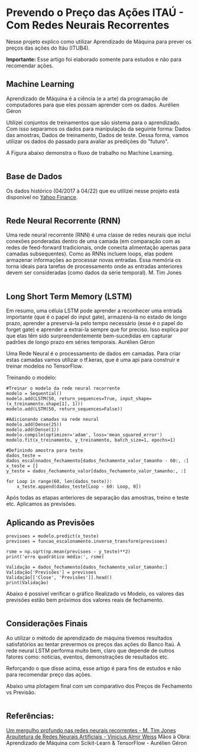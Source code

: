 # Prevendo o Preço das Ações ITAÚ - Com Redes Neurais Recorrentes

Nesse projeto explico como utilizar Aprendizado de Máquina para prever os preços das ações do Itáu (ITUB4).

**Importante:** Esse artigo foi elaborado somente para estudos e não para recomendar ações.


## Machine Learning

Aprendizado de Máquina é a ciência (e a arte) da programação de computadores para que eles possam aprender com os dados. Aurélien Géron

Utilizei conjuntos de treinamentos que são sistema para o aprendizado. Com isso separamos os dados para manipulação da seguinte forma: Dados das amostras, Dados de treinamento, Dados de teste. Dessa forma, vamos utilizar os dados do passado para avaliar as predições do "futuro".

A Figura abaixo demonstra o fluxo de trabalho no Machine Learning.

<img src = "" />


## Base de Dados

Os dados histórico (04/2017 à 04/22) que eu utilizei nesse projeto está disponível no [Yahoo Finance](https://br.financas.yahoo.com/quote/ITUB4.SA/history?period1=1493856000&period2=1651622400&interval=1d&filter=history&frequency=1d&includeAdjustedClose=true). 

<img src = "" />


## Rede Neural Recorrente (RNN)

Uma rede neural recorrente (RNN) é uma classe de redes neurais que inclui conexões ponderadas dentro de uma camada 
(em comparação com as redes de feed-forward tradicionais, onde conecta alimentação apenas para camadas subsequentes). 
Como as RNNs incluem loops, elas podem armazenar informações ao processar novas entradas. Essa memória os torna ideais para tarefas de processamento 
onde as entradas anteriores devem ser consideradas (como dados da série temporal). M. Tim Jones

<img src = "" />


## Long Short Term Memory (LSTM)

Em resumo, uma célula LSTM pode aprender a reconhecer uma entrada importante (que é o papel do input gate), armazená-la no estado de longo prazo, aprender a preservá-la
pelo tempo necessário (esse é o papel do forget gate) e aprender a extraí-la sempre que for preciso. Isso explica por que elas têm sido surpreendentemente bem-sucedidas em
capturar padrões de longo prazo em séries temporais. Aurélien Géron

Uma Rede Neural é o processamento de dados em camadas. Para criar estas camadas vamos utilizar o tf.keras, que é uma api para construir e treinar modelos no TensorFlow.

Treinando o modelo:

```shell
#Treinar o modelo da rede neural recorrente
modelo = Sequential()
modelo.add(LSTM(50, return_sequences=True, input_shape=(x_treinamento.shape[1], 1)))
modelo.add(LSTM(50, return_sequences=False))

#Adicionando camadas na rede neural
modelo.add(Dense(25))
modelo.add(Dense(1))
modelo.compile(optimizer='adam', loss='mean_squared_error')
modelo.fit(x_treinamento, y_treinamento, batch_size=1, epochs=1)

#Definindo amostra para teste
dados_teste = dados_escalonados_fechamento[dados_fechamento_valor_tamanho - 60:, :]
x_teste = []
y_teste = dados_fechamento_valor[dados_fechamento_valor_tamanho:, :]

for Loop in range(60, len(dados_teste)):
    x_teste.append(dados_teste[Loop - 60: Loop, 0])
```

Após todas as etapas anteriores de separação das amostras, treino e teste etc. Aplicamos as previsões.


## Aplicando as Previsões

```shell
previsoes = modelo.predict(x_teste)
previsoes = funcao_escalonamento.inverse_transform(previsoes)

rsme = np.sqrt(np.mean(previsoes - y_teste)**2)
print('erro quadrático médio:', rsme)

Validação = dados_fechamento[dados_fechamento_valor_tamanho:]
Validação['Previsões'] = previsoes
Validação[['Close', 'Previsões']].head()
print(Validação)
```

Abaixo é possível verificar o gráfico Realizado vs Modelo, os valores das previsões estão bem próximos dos valores reais de fechamento.

<img src = "" />

## Considerações Finais

Ao utilizar o método de aprendizado de máquina tivemos resultados satisfatórios ao tentar prevermos os preços das ações do Banco Itaú. 
A rede neural LSTM performa muito bem, claro que depende de outros fatores como: notícias, eventos, demonstrações de resultados etc. 

Reforçando o que disse acima, esse artigo é para fins de estudos e não para recomendar preço das ações.

Abaixo uma plotagem final com um comparativo dos Preços de Fechamento vs Previsão.

<img src = "" />

## Referências:

[Um mergulho profundo nas redes neurais recorrentes - M. Tim Jones](https://imasters.com.br/data/um-mergulho-profundo-nas-redes-neurais-recorrentes#:~:text=Uma%20rede%20neural%20recorrente%20(RNN,alimenta%C3%A7%C3%A3o%20apenas%20para%20camadas%20subsequentes))
[Arquitetura de Redes Neurais Artificiais - Vinicius Almir Weiss](https://ateliware.com/blog/redes-neurais-artificiais)
Mãos à Obra: Aprendizado de Máquina com Scikit-Learn & TensorFlow - Aurélien Géron
